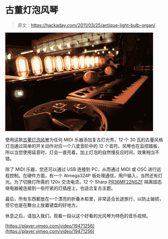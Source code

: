 # 古董灯泡风琴

> 原文：<https://hackaday.com/2011/03/25/antique-light-bulb-organ/>

![](img/8dc197e564938e736f5b7c0dd5996c50.png "Antique-Light-Bulb-Organ-MIDIOSC-Controlled")

使用这款[古董灯泡风琴](http://www.instructables.com/id/Antique-Light-Bulb-Organ-MIDIOSC-Controlled/)为任何 MIDI 乐器添加复古灯光秀，12 个 30 瓦的古董风格灯泡通过简单的开关动作对应一个八度音阶中的 12 个音符。风琴也在监控踏板，所以当您使用延音时，灯会一直亮着。加上灯泡的自然慢反应时间，效果相当不错。

除了 MIDI 乐器，您还可以通过 USB 连接到 PC，从而通过 MIDI 或 OSC 进行远程控制。在硬件方面，有一个 Atmega324P 板处理通信，用户输入，当然还有灯光。为了切换灯所需的 120v 交流电流，12 个 Sharp [PR36MF22NSZF](http://media.digikey.com/pdf/Data%20Sheets/Sharp%20PDFs/PR26MF21NSZ,%20PR36MF2xNSZ.pdf) 隔离固态继电器被连接到一些拧紧的灯插座上，也适合复古主题。

最后，所有东西都放在一个漂亮的折叠木柜里，非常适合长途旅行，以防止破损，但它也是在舞台上放置键盘的好地方。

休息之后，请加入我们，观看一段以这个好看的光风琴为特色的音乐视频。

[https://player.vimeo.com/video/19471256](https://player.vimeo.com/video/19471256)